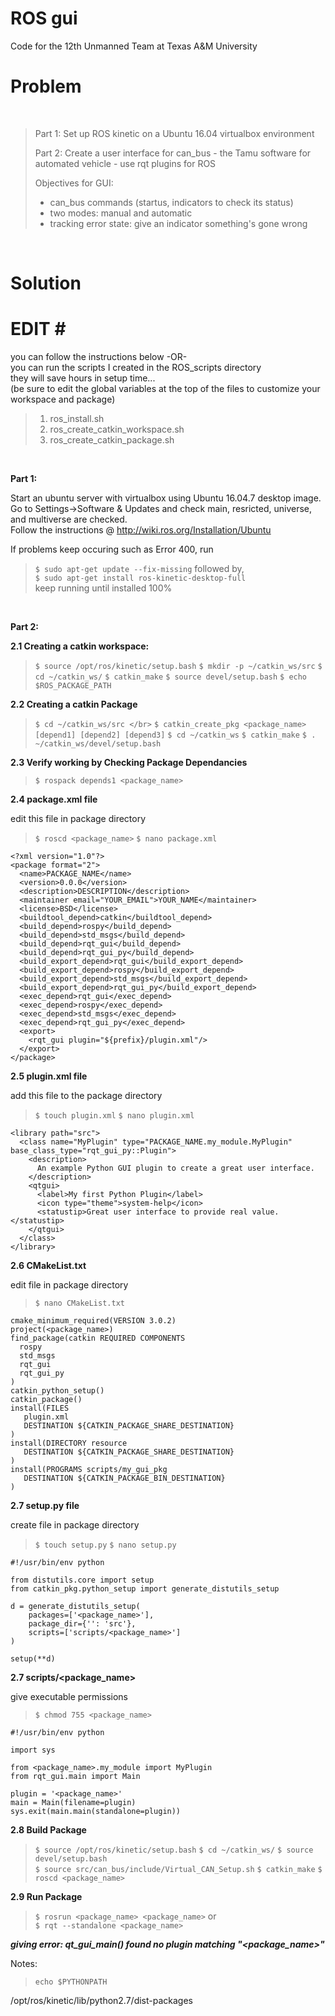 # ROS gui
Code for the 12th Unmanned Team at Texas A&amp;M University
</br>

# Problem #

</br>

> Part 1: 
> Set up ROS kinetic on a Ubuntu 16.04 virtualbox environment
> 
> Part 2: 
> Create a user interface for can_bus - the Tamu software for automated vehicle - use rqt plugins for ROS
>
> Objectives for GUI:
> * can_bus commands (startus, indicators to check its status)
> * two modes: manual and automatic
> * tracking error state: give an indicator something's gone wrong
> 
</br>

# Solution #

# EDIT # </br>
you can follow the instructions below -OR- </br>
you can run the scripts I created in the ROS_scripts directory </br>
they will save hours in setup time... </br>
(be sure to edit the global variables at the top of the files to customize your workspace and package) </br>
 
> 1.  ros_install.sh </br>
> 2.  ros_create_catkin_workspace.sh </br>
> 3.  ros_create_catkin_package.sh </br>

</br>

**Part 1:**

Start an ubuntu server with virtualbox using Ubuntu 16.04.7 desktop image. </br>
Go to Settings->Software & Updates and check main, resricted, universe, and multiverse are checked. </br>
Follow the instructions @ http://wiki.ros.org/Installation/Ubuntu </br>

If problems keep occuring such as Error 400, run </br>
> `$ sudo apt-get update --fix-missing`
followed by, </br>
> `$ sudo apt-get install ros-kinetic-desktop-full` </br>
keep running until installed 100% </br>
</br>

**Part 2:**


**2.1 Creating a catkin workspace:**


> `$ source /opt/ros/kinetic/setup.bash`
> `$ mkdir -p ~/catkin_ws/src`
> `$ cd ~/catkin_ws/`
> `$ catkin_make`
> `$ source devel/setup.bash`
> `$ echo $ROS_PACKAGE_PATH`


**2.2 Creating a catkin Package**

> `$ cd ~/catkin_ws/src </br>`
> `$ catkin_create_pkg <package_name> [depend1] [depend2] [depend3]`
> `$ cd ~/catkin_ws`
> `$ catkin_make`
> `$ . ~/catkin_ws/devel/setup.bash`


**2.3 Verify working by Checking Package Dependancies**


> `$ rospack depends1 <package_name>`


**2.4 package.xml file**

edit this file in package directory </br>
> `$ roscd <package_name>`
> `$ nano package.xml`

```
<?xml version="1.0"?>
<package format="2"> 
  <name>PACKAGE_NAME</name> 
  <version>0.0.0</version> 
  <description>DESCRIPTION</description> 
  <maintainer email="YOUR_EMAIL">YOUR_NAME</maintainer> 
  <license>BSD</license>
  <buildtool_depend>catkin</buildtool_depend>
  <build_depend>rospy</build_depend>
  <build_depend>std_msgs</build_depend> 
  <build_depend>rqt_gui</build_depend> 
  <build_depend>rqt_gui_py</build_depend> 
  <build_export_depend>rqt_gui</build_export_depend> 
  <build_export_depend>rospy</build_export_depend> 
  <build_export_depend>std_msgs</build_export_depend> 
  <build_export_depend>rqt_gui_py</build_export_depend> 
  <exec_depend>rqt_gui</exec_depend> 
  <exec_depend>rospy</exec_depend> 
  <exec_depend>std_msgs</exec_depend> 
  <exec_depend>rqt_gui_py</exec_depend> 
  <export> 
    <rqt_gui plugin="${prefix}/plugin.xml"/> 
  </export> 
</package> 
```

**2.5 plugin.xml file**


add this file to the package directory </br>

> `$ touch plugin.xml`
> `$ nano plugin.xml`

```
<library path="src">
  <class name="MyPlugin" type="PACKAGE_NAME.my_module.MyPlugin" base_class_type="rqt_gui_py::Plugin">
    <description>
      An example Python GUI plugin to create a great user interface.
    </description>
    <qtgui> 
      <label>My first Python Plugin</label>
      <icon type="theme">system-help</icon>
      <statustip>Great user interface to provide real value.</statustip>
    </qtgui>
  </class>
</library> 
```

**2.6 CMakeList.txt**

edit file in package directory </br>
> `$ nano CMakeList.txt`

```
cmake_minimum_required(VERSION 3.0.2)
project(<package_name>)
find_package(catkin REQUIRED COMPONENTS
  rospy
  std_msgs
  rqt_gui
  rqt_gui_py
)
catkin_python_setup()
catkin_package()
install(FILES
   plugin.xml
   DESTINATION ${CATKIN_PACKAGE_SHARE_DESTINATION}
)
install(DIRECTORY resource
   DESTINATION ${CATKIN_PACKAGE_SHARE_DESTINATION} 
)
install(PROGRAMS scripts/my_gui_pkg 
   DESTINATION ${CATKIN_PACKAGE_BIN_DESTINATION} 
)
```

**2.7 setup.py file**

create file in package directory </br>
> `$ touch setup.py`
> `$ nano setup.py`

```
#!/usr/bin/env python

from distutils.core import setup
from catkin_pkg.python_setup import generate_distutils_setup

d = generate_distutils_setup(
    packages=['<package_name>'],
    package_dir={'': 'src'}, 
    scripts=['scripts/<package_name>']
)

setup(**d)
```

**2.7 scripts/<package_name>**
  
give executable permissions </br>
> `$ chmod 755 <package_name>`

```
#!/usr/bin/env python

import sys

from <package_name>.my_module import MyPlugin
from rqt_gui.main import Main

plugin = '<package_name>'
main = Main(filename=plugin)
sys.exit(main.main(standalone=plugin))
```

**2.8 Build Package**

> `$ source /opt/ros/kinetic/setup.bash`
> `$ cd ~/catkin_ws/`
> `$ source devel/setup.bash`</br>
> `$ source src/can_bus/include/Virtual_CAN_Setup.sh`
> `$ catkin_make`
> `$ roscd <package_name>`

**2.9 Run Package**

> `$ rosrun <package_name> <package_name>`
or </br>
> `$ rqt --standalone <package_name>`

***giving error: qt_gui_main() found no plugin matching "<package_name>"***

Notes: </br>

> `echo $PYTHONPATH`

/opt/ros/kinetic/lib/python2.7/dist-packages

